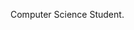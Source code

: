 Computer Science Student.

<!---
VictorDelattre/VictorDelattre is a ✨ special ✨ repository because its `README.md` (this file) appears on your GitHub profile.
You can click the Preview link to take a look at your changes.
--->
